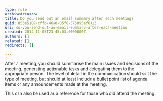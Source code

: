 ```yaml
---
type: rule
archivedreason: 
title: Do you send out an email summary after each meeting?
guid: 853e5107-cffb-46a0-85f8-375095ef6313
uri: do-you-send-out-an-email-summary-after-each-meeting
created: 2014-11-05T23:45:03.0000000Z
authors: []
related: []
redirects: []

---
```



<p>​After a meeting, you should summarise the main issues and decisions of the meeting, generating actionable tasks and delegating them to the appropriate&#160;person. ​The level of detail in the communication should suit the type of meeting, but should at least include a bullet point list of agenda items or any announcements made at the meeting.&#160;<br></p><p>This can also be used&#160;as a reference for those who did attend the meeting.​<br></p>
<br><excerpt class='endintro'></excerpt><br>



